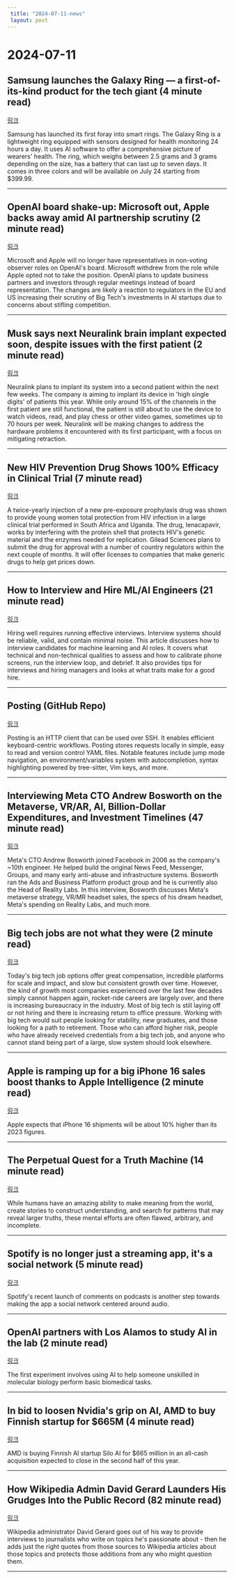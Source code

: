 ```yaml
---
 title: "2024-07-11-news"
 layout: post
---
```

<h1>2024-07-11</h1><h2>Samsung launches the Galaxy Ring — a first-of-its-kind product for the tech giant (4 minute read)</h2><p><a href="https://www.cnbc.com/2024/07/10/samsung-galaxy-ring-launch-price-specs-feature-availability.html?utm_source=tldrnewsletter">링크</a>  </p><p>Samsung has launched its first foray into smart rings. The Galaxy Ring is a lightweight ring equipped with sensors designed for health monitoring 24 hours a day. It uses AI software to offer a comprehensive picture of wearers' health. The ring, which weighs between 2.5 grams and 3 grams depending on the size, has a battery that can last up to seven days. It comes in three colors and will be available on July 24 starting from $399.99. </p><hr /><h2>OpenAI board shake-up: Microsoft out, Apple backs away amid AI partnership scrutiny (2 minute read)</h2><p><a href="https://arstechnica.com/information-technology/2024/07/openai-board-shakeup-microsoft-out-apple-backs-away-amid-ai-partnership-scrutiny/?utm_source=tldrnewsletter">링크</a>  </p><p>Microsoft and Apple will no longer have representatives in non-voting observer roles on OpenAI's board. Microsoft withdrew from the role while Apple opted not to take the position. OpenAI plans to update business partners and investors through regular meetings instead of board representation. The changes are likely a reaction to regulators in the EU and US increasing their scrutiny of Big Tech's investments in AI startups due to concerns about stifling competition. </p><hr /><h2>Musk says next Neuralink brain implant expected soon, despite issues with the first patient (2 minute read)</h2><p><a href="https://www.cnbc.com/2024/07/10/musk-says-next-neuralink-brain-implant-expected-in-next-week-or-so.html?utm_source=tldrnewsletter">링크</a>  </p><p>Neuralink plans to implant its system into a second patient within the next few weeks. The company is aiming to implant its device in 'high single digits' of patients this year. While only around 15% of the channels in the first patient are still functional, the patient is still about to use the device to watch videos, read, and play chess or other video games, sometimes up to 70 hours per week. Neuralink will be making changes to address the hardware problems it encountered with its first participant, with a focus on mitigating retraction. </p><hr /><h2>New HIV Prevention Drug Shows 100% Efficacy in Clinical Trial (7 minute read)</h2><p><a href="https://www.sciencealert.com/new-hiv-prevention-drug-shows-100-efficacy-in-clinical-trial?utm_source=tldrnewsletter">링크</a>  </p><p>A twice-yearly injection of a new pre-exposure prophylaxis drug was shown to provide young women total protection from HIV infection in a large clinical trial performed in South Africa and Uganda. The drug, lenacapavir, works by interfering with the protein shell that protects HIV's genetic material and the enzymes needed for replication. Gilead Sciences plans to submit the drug for approval with a number of country regulators within the next couple of months. It will offer licenses to companies that make generic drugs to help get prices down. </p><hr /><h2>How to Interview and Hire ML/AI Engineers (21 minute read)</h2><p><a href="https://eugeneyan.com/writing/how-to-interview/?utm_source=tldrnewsletter">링크</a>  </p><p>Hiring well requires running effective interviews. Interview systems should be reliable, valid, and contain minimal noise. This article discusses how to interview candidates for machine learning and AI roles. It covers what technical and non-technical qualities to assess and how to calibrate phone screens, run the interview loop, and debrief. It also provides tips for interviews and hiring managers and looks at what traits make for a good hire. </p><hr /><h2>Posting (GitHub Repo)</h2><p><a href="https://github.com/darrenburns/posting?utm_source=tldrnewsletter">링크</a>  </p><p>Posting is an HTTP client that can be used over SSH. It enables efficient keyboard-centric workflows. Posting stores requests locally in simple, easy to read and version control YAML files. Notable features include jump mode navigation, an environment/variables system with autocompletion, syntax highlighting powered by tree-sitter, Vim keys, and more. </p><hr /><h2>Interviewing Meta CTO Andrew Bosworth on the Metaverse, VR/AR, AI, Billion-Dollar Expenditures, and Investment Timelines (47 minute read)</h2><p><a href="https://www.matthewball.co/all/bozinterview2024?utm_source=tldrnewsletter">링크</a>  </p><p>Meta's CTO Andrew Bosworth joined Facebook in 2006 as the company's ~10th engineer. He helped build the original News Feed, Messenger, Groups, and many early anti-abuse and infrastructure systems. Bosworth ran the Ads and Business Platform product group and he is currently also the Head of Reality Labs. In this interview, Bosworth discusses Meta's metaverse strategy, VR/MR headset sales, the specs of his dream headset, Meta's spending on Reality Labs, and much more. </p><hr /><h2>Big tech jobs are not what they were (2 minute read)</h2><p><a href="https://threadreaderapp.com/thread/1811058580704911757.html?utm_source=tldrnewsletter">링크</a>  </p><p>Today's big tech job options offer great compensation, incredible platforms for scale and impact, and slow but consistent growth over time. However, the kind of growth most companies experienced over the last few decades simply cannot happen again, rocket-ride careers are largely over, and there is increasing bureaucracy in the industry. Most of big tech is still laying off or not hiring and there is increasing return to office pressure. Working with big tech would suit people looking for stability, new graduates, and those looking for a path to retirement. Those who can afford higher risk, people who have already received credentials from a big tech job, and anyone who cannot stand being part of a large, slow system should look elsewhere. </p><hr /><h2>Apple is ramping up for a big iPhone 16 sales boost thanks to Apple Intelligence (2 minute read)</h2><p><a href="https://appleinsider.com/articles/24/07/10/apple-is-ramping-up-for-a-big-iphone-16-sales-boost-thanks-to-apple-intelligence?utm_source=tldrnewsletter">링크</a>  </p><p>Apple expects that iPhone 16 shipments will be about 10% higher than its 2023 figures. </p><hr /><h2>The Perpetual Quest for a Truth Machine (14 minute read)</h2><p><a href="https://nautil.us/the-perpetual-quest-for-a-truth-machine-702659/?utm_source=tldrnewsletter">링크</a>  </p><p>While humans have an amazing ability to make meaning from the world, create stories to construct understanding, and search for patterns that may reveal larger truths, these mental efforts are often flawed, arbitrary, and incomplete. </p><hr /><h2>Spotify is no longer just a streaming app, it's a social network (5 minute read)</h2><p><a href="https://techcrunch.com/2024/07/10/spotify-is-no-longer-just-a-streaming-app-its-a-social-network/?utm_source=tldrnewsletter">링크</a>  </p><p>Spotify's recent launch of comments on podcasts is another step towards making the app a social network centered around audio. </p><hr /><h2>OpenAI partners with Los Alamos to study AI in the lab (2 minute read)</h2><p><a href="https://www.axios.com/2024/07/10/openai-los-alamos-laboratory-ai-test?utm_source=tldrnewsletter">링크</a>  </p><p>The first experiment involves using AI to help someone unskilled in molecular biology perform basic biomedical tasks. </p><hr /><h2>In bid to loosen Nvidia's grip on AI, AMD to buy Finnish startup for $665M (4 minute read)</h2><p><a href="https://arstechnica.com/information-technology/2024/07/in-bid-to-loosen-nvidias-grip-on-ai-amd-to-buy-finnish-startup-for-665-million/?utm_source=tldrnewsletter">링크</a>  </p><p>AMD is buying Finnish AI startup Silo AI for $665 million in an all-cash acquisition expected to close in the second half of this year. </p><hr /><h2>How Wikipedia Admin David Gerard Launders His Grudges Into the Public Record (82 minute read)</h2><p><a href="https://www.tracingwoodgrains.com/p/reliable-sources-how-wikipedia-admin?utm_source=tldrnewsletter">링크</a>  </p><p>Wikipedia administrator David Gerard goes out of his way to provide interviews to journalists who write on topics he's passionate about - then he adds just the right quotes from those sources to Wikipedia articles about those topics and protects those additions from any who might question them. </p><hr />